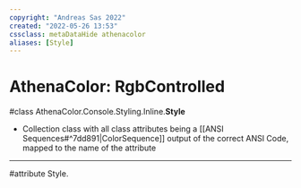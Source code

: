 ```yaml
---
copyright: "Andreas Sas 2022"
created: "2022-05-26 13:53"
cssclass: metaDataHide athenacolor
aliases: [Style]
---
```


# AthenaColor: RgbControlled
#class AthenaColor.Console.Styling.Inline.**Style**
- Collection class with all class attributes being a [[ANSI Sequences#^7dd891|ColorSequence]] output of the correct ANSI Code, mapped to the name of the attribute

---
#attribute Style.

